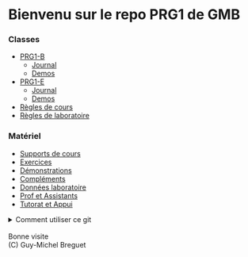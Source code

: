 # Bienvenu sur le repo PRG1 de GMB

### Classes
- [PRG1-B](Classe_PRG1-B)
	- [Journal](https://github.com/2024-PRG1-GMB/COURS/blob/main/Classe_PRG1-B/readme.md)
	- [Demos](https://github.com/2024-PRG1-GMB/COURS/tree/main/Classe_PRG1-B/Demos_PRG1_B)
- [PRG1-E](https://github.com/2024-PRG1-GMB/COURS/tree/main/Classe_PRG1-E)
	- [Journal](https://github.com/2024-PRG1-GMB/COURS/blob/main/Classe_PRG1-E/readme.md)
	- [Demos](https://github.com/2024-PRG1-GMB/COURS/tree/main/Classe_PRG1-E/Demos_PRG1_E)
- [Règles de cours](Complements/GMB_regles_cours.pdf)
- [Règles de laboratoire](Complements/GMB_regles_labo.pdf)

### Matériel
- [Supports de cours](https://github.com/2024-PRG1-GMB/COURS/tree/main/Slides)
- [Exercices](https://github.com/PRG1-HEIGVD/PRG1_Recueil_Exercices)
- [Démonstrations](https://github.com/gmbreguet/PRG1_GMB_DEMO)
- [Compléments](https://github.com/2024-PRG1-GMB/COURS/tree/main/Complements) 
- [Données laboratoire](https://github.com/2024-PRG1-GMB/COURS/tree/main/Laboratoires) 
- [Prof et Assistants](https://github.com/2024-PRG1-GMB/COURS/blob/main/Prof_Assistants.md)
- [Tutorat et Appui](https://github.com/2024-PRG1-GMB/COURS/blob/main/Tutorat_Appui.md)

<details>
<summary>Comment utiliser ce git</summary>

Vous pouvez utiliser ce repo comme suit :

- Visualiser les codes dans votre navigateur avec l'URL

	`https://github.com/2024-PRG1-GMB/COURS`

- Copier/Coller un code en particulier dans votre IDE

	![Copier/Coller](_images/git_button_copy.png)

- Cloner ce git entier avec la commande

	`git clone git@github.com:2024-PRG1-GMB/COURS.git`

- ... puis faire un pull régulièrement

	`git pull <votre répertoire>`
</details>

</br>
Bonne visite</br>
(C) Guy-Michel Breguet
